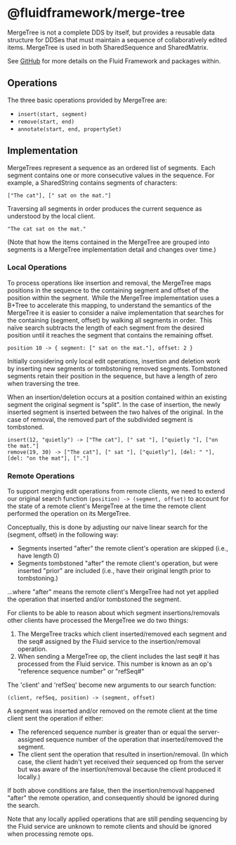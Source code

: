 # @fluidframework/merge-tree

MergeTree is not a complete DDS by itself, but provides a reusable data structure for DDSes that must maintain a
sequence of collaboratively edited items.  MergeTree is used in both SharedSequence and SharedMatrix.

See [GitHub](https://github.com/microsoft/FluidFramework) for more details on the Fluid Framework and packages within.

## Operations

The three basic operations provided by MergeTree are:

* `insert(start, segment)`
* `remove(start, end)`
* `annotate(start, end, propertySet)`

## Implementation

MergeTrees represent a sequence as an ordered list of segments.  Each segment contains one or more consecutive values in
the sequence.  For example, a SharedString contains segments of characters:

```
["The cat"], [" sat on the mat."]
```

Traversing all segments in order produces the current sequence as understood by the local client.

```
"The cat sat on the mat."
```

(Note that how the items contained in the MergeTree are grouped into segments is a MergeTree implementation detail and
changes over time.)

### Local Operations

To process operations like insertion and removal, the MergeTree maps positions in the sequence to the containing segment
and offset of the position within the segment.  While the MergeTree implementation uses a B+Tree to accelerate this
mapping, to understand the semantics of the MergeTree it is easier to consider a naïve implementation that searches
for the containing (segment, offset) by walking all segments in order.  This naïve search subtracts the length of each
segment from the desired position until it reaches the segment that contains the remaining offset.

```
position 10 -> { segment: [" sat on the mat."], offset: 2 }
```

Initially considering only local edit operations, insertion and deletion work by inserting new segments or tombstoning
removed segments. Tombstoned segments retain their position in the sequence, but have a length of zero when traversing
the tree.

When an insertion/deletion occurs at a position contained within an existing segment the original segment is "split".
In the case of insertion, the newly inserted segment is inserted between the two halves of the original.  In the case of
removal, the removed part of the subdivided segment is tombstoned.

```
insert(12, "quietly") -> ["The cat"], [" sat "], ["quietly "], ["on the mat."]
remove(19, 30) -> ["The cat"], [" sat "], ["quietly"], [del: " "], [del: "on the mat"], ["."]
```

### Remote Operations

To support merging edit operations from remote clients, we need to extend our original search function
`(position) -> (segment, offset)` to account for the state of a remote client's MergeTree at the time the
remote client performed the operation on its MergeTree.

Conceptually, this is done by adjusting our naive linear search for the (segment, offset) in the following way:

* Segments inserted "after" the remote client's operation are skipped (i.e., have length 0)
* Segments tombstoned "after" the remote client's operation, but were inserted "prior" are included
  (i.e., have their original length prior to tombstoning.)

...where "after" means the remote client's MergeTree had not yet applied the operation that inserted and/or
tombstoned the segment.

For clients to be able to reason about which segment insertions/removals other clients have processed the
MergeTree we do two things:

1. The MergeTree tracks which client inserted/removed each segment and the seq# assigned by the Fluid service to the
   insertion/removal operation.
2. When sending a MergeTree op, the client includes the last seq# it has processed from the Fluid service.  This number
   is known as an op's "reference sequence number" or "refSeq#"

The 'client' and 'refSeq' become new arguments to our search function:

```
(client, refSeq, position) -> (segment, offset)
```

A segment was inserted and/or removed on the remote client at the time client sent the operation if either:

* The referenced sequence number is greater than or equal the server-assigned sequence number of the operation
  that inserted/removed the segment.
* The client sent the operation that resulted in insertion/removal. (In which case, the client hadn't yet received
  their sequenced op from the server but was aware of the insertion/removal because the client produced it locally.)

If both above conditions are false, then the insertion/removal happened "after" the remote operation, and
consequently should be ignored during the search.

Note that any locally applied operations that are still pending sequencing by the Fluid service are unknown to
remote clients and should be ignored when processing remote ops.

